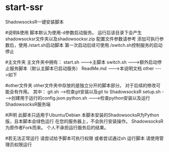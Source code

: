 # start-ssr
ShadowsocksR一键安装脚本

#说明&使用
脚本默认为使用-d参数启动服务。
运行后该目录下会产生shadowsocksr文件夹以及shadowsocksr.zip
配置文件参数请参考
添加可执行参数后，使用./start.sh启动脚本
第一次启动后续可使用./switch.sh控制服务的启动停止

#主文件夹
主文件夹中拥有：
start.sh   --->主脚本
switch.sh   --->额外启动停止服务脚本（默认主脚本已启动服务）
ReadMe.md   --->本说明文档
other   --->如下

#other文件夹
other文件夹中存放的是独立分开的脚本部分。
对于后续的修改可能会有作用。
其中：
git.sh   -->检查git安装以及git to ShadowsocksR
setup.sh   --->创建用于运行的config.json
python.sh   --->检查python安装以及运行ShadowsocksR服务端

#声明
此脚本只适用于Ubuntu/Debian
本脚本安装的ShadowsocksR为Python版，且本脚本会绿色运行
在您的服务器上，不会执行安装操作。
ShadowsocksR为原作者Fork而来。
个人不承担运行服务后的结果。

#若无法正常运行
请尝试给予脚本可执行权限
或者尝试通过sh 运行脚本
请使用管理员权限运行
